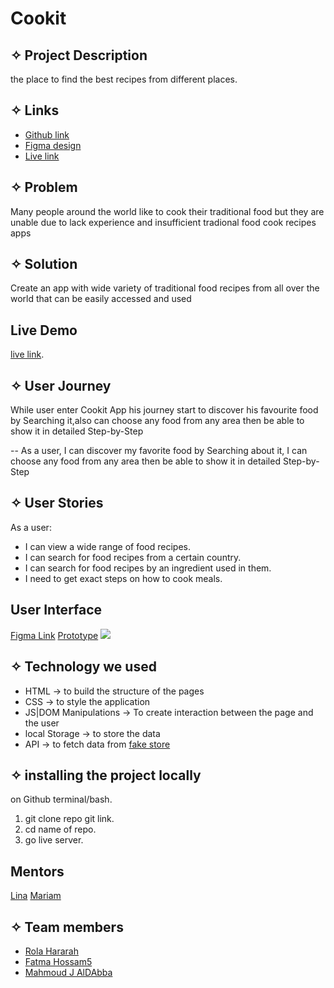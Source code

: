 # Cookit
## ✧ Project Description
the place to find the best recipes from different places.

## ✧ Links
- [Github link](https://github.com/GSG-FC03/Cookit)
- [Figma design](https://www.figma.com/file/lyQTgG7zL7czNdGOkra6YO/Food-Recipe-App?node-id=24%3A133)
- [Live link]()

## ✧ Problem 
Many people around the world like to cook their traditional food but they are unable due to lack experience and insufficient tradional food  cook recipes apps

## ✧ Solution
Create an app with wide variety of traditional food recipes from all over the world that can be easily accessed and used

## Live Demo
[live link](https://www.figma.com/file/lyQTgG7zL7czNdGOkra6YO/Food-Recipe-App?node-id=24%3A159).


## ✧ User Journey
While user enter Cookit App his journey start to discover his favourite food by Searching it,also can choose any food from any area then be able to show it in detailed Step-by-Step 

-- As a user, I can discover my favorite food by Searching about it, I can choose any food from any area then be able to show it in detailed Step-by-Step 

## ✧ User Stories
As a user:
* I can view a wide range of food recipes.
* I can search for food recipes from a certain country.
* I can search for food recipes by an ingredient used in them.
* I need to get exact steps on how to cook meals.

## User Interface
[Figma Link](https://www.figma.com/file/lyQTgG7zL7czNdGOkra6YO/Food-Recipe-App?node-id=24%3A79)
[Prototype](https://www.figma.com/proto/lyQTgG7zL7czNdGOkra6YO/Food-Recipe-App?node-id=24%3A133&scaling=scale-down&page-id=0%3A1&starting-point-node-id=24%3A79&show-proto-sidebar=1)
![](https://i.imgur.com/Zw93PXL.png)

## ✧ Technology we used
   - HTML → to build the structure of the pages     
   - CSS →  to style the application
   - JS|DOM Manipulations → To create interaction between the page and the user
   - local Storage → to store the data
   - API → to fetch data from [fake store](https://www.themealdb.com/api.php)

## ✧ installing the project locally
   on Github terminal/bash.
   1. git clone repo git link.
   2. cd name of repo.
   3. go live server.
   
## Mentors
[Lina](https://github.com/lina-jamal)
[Mariam](https://github.com/lina-jamal)

## ✧ Team members
* [Rola Hararah](https://github.com/Rola-H)
* [Fatma Hossam5](https://github.com/FatmaHossam5)
* [Mahmoud J AlDAbba](https://github.com/MahmoudJD95)
